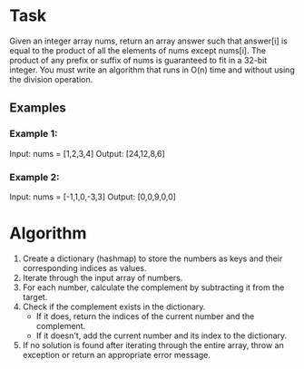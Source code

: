 # Task 

Given an integer array nums, return an array answer such that answer[i] is equal to the product of all the elements of nums except nums[i].
The product of any prefix or suffix of nums is guaranteed to fit in a 32-bit integer.
You must write an algorithm that runs in O(n) time and without using the division operation.

## Examples 

### Example 1:

Input: nums = [1,2,3,4]
Output: [24,12,8,6]

### Example 2:

Input: nums = [-1,1,0,-3,3]
Output: [0,0,9,0,0]

# Algorithm 

1. Create a dictionary (hashmap) to store the numbers as keys and their corresponding indices as values.
2. Iterate through the input array of numbers.
3. For each number, calculate the complement by subtracting it from the target.
4. Check if the complement exists in the dictionary.
    - If it does, return the indices of the current number and the complement.
    - If it doesn't, add the current number and its index to the dictionary.
5. If no solution is found after iterating through the entire array, throw an exception or return an appropriate error message.
